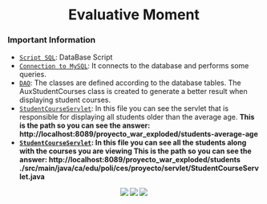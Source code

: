 <h1 align="center">Evaluative Moment</h1>

<h3>Important Information</h3>

- [`Script SQL`](./SCRIPT.sql): DataBase Script
- [`Connection to MySQL`](./src/main/java/co/edu/poli/ces/proyecto/database/ConexionMysql.java): It connects to the database and performs some queries.
- [`DAO`](./src/main/java/co/edu/poli/ces/proyecto/dao): The classes are defined according to the database tables. The AuxStudentCourses class is created to generate a better result when displaying student courses.
- [`StudentCourseServlet`](./src/main/java/co/edu/poli/ces/proyecto/servlet/StudentCourseServlet.java): In this file you can see the servlet that is responsible for displaying all students older than the average age. <strong>This is the path so you can see the answer: http://localhost:8089/proyecto_war_exploded/students-average-age<strong>
- [`StudentCourseServlet`](./src/main/java/co/edu/poli/ces/proyecto/servlet/StudentAvarageServlet.java): In this file you can see all the students along with the courses you are viewing <strong>This is the path so you can see the answer: http://localhost:8089/proyecto_war_exploded/students</strong>
  ./src/main/java/ca/edu/poli/ces/proyecto/servlet/StudentCourseServlet.java




<div align="center">
  <img src="https://img.shields.io/badge/java-%23ED8B00.svg?style=for-the-badge&logo=openjdk&logoColor=white" /> <img src="https://img.shields.io/badge/MySQL-00000F?style=for-the-badge&logo=mysql&logoColor=white" /> <img src="https://img.shields.io/badge/Apache%20Tomcat-F8DC75?logo=apachetomcat&logoColor=000&style=for-the-badge" /> 
</div>